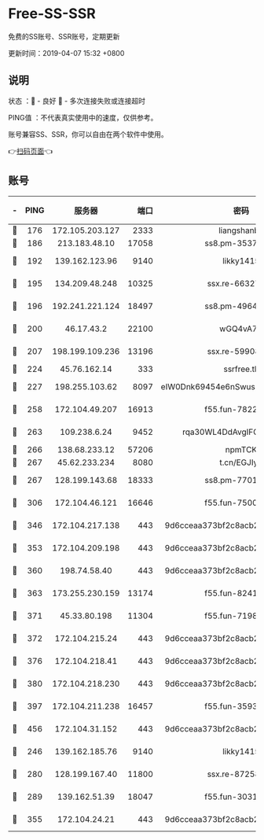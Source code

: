 # Free-SS-SSR

免费的SS账号、SSR账号，定期更新

更新时间：2019-04-07 15:32 +0800

## 说明

状态     ：🙂 - 良好 🙁 - 多次连接失败或连接超时

PING值   ：不代表真实使用中的速度，仅供参考。

账号兼容SS、SSR，你可以自由在两个软件中使用。

👉[扫码页面](https://liesauer.github.io/Free-SS-SSR/)👈

## 账号

|-|PING|服务器|端口|密码|加密方式|区域|
|:----:|:----:|:-----:|-----:|:----:|:----:|:----:|
|🙂|176|172.105.203.127|2333|liangshanbo|chacha20|JP|
|🙂|186|213.183.48.10|17058|ss8.pm-35372165|rc4-md5|RU|
|🙂|192|139.162.123.96|9140|likky1415|aes-256-cfb|JP|
|🙂|195|134.209.48.248|10325|ssx.re-66327199|aes-256-cfb|US|
|🙂|196|192.241.221.124|18497|ss8.pm-49648678|aes-256-cfb|US|
|🙂|200|46.17.43.2|22100|wGQ4vA7D|aes-256-gcm|RU|
|🙂|207|198.199.109.236|13196|ssx.re-59908217|aes-256-cfb|US|
|🙂|224|45.76.162.14|333|ssrfree.tk|rc4|SG|
|🙂|227|198.255.103.62|8097|eIW0Dnk69454e6nSwuspv9DmS201tQ0D|aes-256-cfb|US|
|🙂|258|172.104.49.207|16913|f55.fun-78222028|aes-256-cfb|SG|
|🙂|263|109.238.6.24|9452|rqa30WL4DdAvgIFG6Fs3znzTa|aes-256-cfb|FR|
|🙂|266|138.68.233.12|57206|npmTCK|rc4-md5|US|
|🙂|267|45.62.233.234|8080|t.cn/EGJIyrl|rc4-md5|CA|
|🙂|267|128.199.143.68|18333|ss8.pm-77013643|aes-256-cfb|SG|
|🙂|306|172.104.46.121|16646|f55.fun-75001802|aes-256-cfb|SG|
|🙂|346|172.104.217.138|443|9d6cceaa373bf2c8acb22e60b6a58be6|aes-256-cfb|US|
|🙂|353|172.104.209.198|443|9d6cceaa373bf2c8acb22e60b6a58be6|aes-256-cfb|US|
|🙂|360|198.74.58.40|443|9d6cceaa373bf2c8acb22e60b6a58be6|aes-256-cfb|US|
|🙂|363|173.255.230.159|13174|f55.fun-82418787|aes-256-cfb|US|
|🙂|371|45.33.80.198|11304|f55.fun-71989148|aes-256-cfb|US|
|🙂|372|172.104.215.24|443|9d6cceaa373bf2c8acb22e60b6a58be6|aes-256-cfb|US|
|🙂|376|172.104.218.41|443|9d6cceaa373bf2c8acb22e60b6a58be6|aes-256-cfb|US|
|🙂|380|172.104.218.230|443|9d6cceaa373bf2c8acb22e60b6a58be6|aes-256-cfb|US|
|🙂|397|172.104.211.238|16457|f55.fun-35934651|aes-256-cfb|US|
|🙂|456|172.104.31.152|443|9d6cceaa373bf2c8acb22e60b6a58be6|aes-256-cfb|US|
|🙂|246|139.162.185.76|9140|likky1415|aes-256-cfb|DE|
|🙂|280|128.199.167.40|11800|ssx.re-87258490|aes-256-cfb|SG|
|🙂|289|139.162.51.39|18047|f55.fun-30318909|aes-256-cfb|SG|
|🙁|355|172.104.24.21|443|9d6cceaa373bf2c8acb22e60b6a58be6|aes-256-cfb|US|
